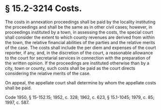 # § 15.2-3214 Costs.

<p>The costs in annexation proceedings shall be paid by the locality instituting the proceedings and shall be the same as in other civil cases; however, in proceedings instituted by a town, in assessing the costs, the special court shall consider the extent to which county revenues are derived from within the town, the relative financial abilities of the parties and the relative merits of the case. The costs shall include the per diem and expenses of the court reporter, if any, and, in the discretion of the court, a reasonable allowance to the court for secretarial services in connection with the preparation of the written opinion. If the proceedings are instituted otherwise than by a city, town or county, such costs shall be paid as the court directs considering the relative merits of the case.</p><p>On appeal, the appellate court shall determine by whom the appellate costs shall be paid.</p><p>Code 1950, § 15-152.15; 1952, c. 328; 1962, c. 623, § 15.1-1045; 1979, c. 85; 1997, c. 587.</p>